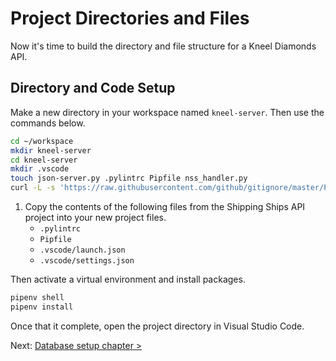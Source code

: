 # Project Directories and Files

Now it's time to build the directory and file structure for a Kneel Diamonds API.

## Directory and Code Setup

Make a new directory in your workspace named `kneel-server`. Then use the commands below.

```sh
cd ~/workspace
mkdir kneel-server
cd kneel-server
mkdir .vscode
touch json-server.py .pylintrc Pipfile nss_handler.py
curl -L -s 'https://raw.githubusercontent.com/github/gitignore/master/Python.gitignore' > .gitignore
```

1. Copy the contents of the following files from the Shipping Ships API project into your new project files.
    - `.pylintrc`
    - `Pipfile`
    - `.vscode/launch.json`
    - `.vscode/settings.json`

Then activate a virtual environment and install packages.

```sh
pipenv shell
pipenv install
```

Once that it complete, open the project directory in Visual Studio Code.

Next: [Database setup chapter >](./KD_DATABASE_CREATION.md)
